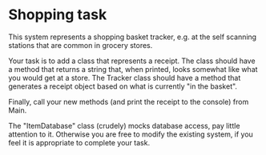 # Shopping task

This system represents a shopping basket tracker, e.g. at the self scanning stations that are common in grocery stores.

Your task is to add a class that represents a receipt. The class should have a method that returns a string that, when printed, looks somewhat like what you would get at a store.
The Tracker class should have a method that generates a receipt object based on what is currently "in the basket".

Finally, call your new methods (and print the receipt to the console) from Main.

The "ItemDatabase" class (crudely) mocks database access, pay little attention to it. Otherwise you are free to modify the existing system, if you feel it is appropriate to complete your task.
